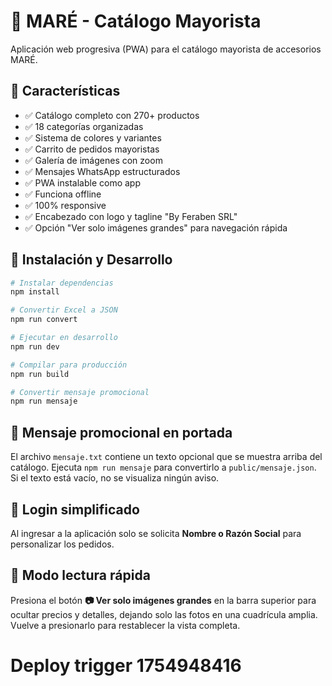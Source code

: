 # 📱 MARÉ - Catálogo Mayorista

Aplicación web progresiva (PWA) para el catálogo mayorista de accesorios MARÉ.

## 🚀 Características

- ✅ Catálogo completo con 270+ productos
- ✅ 18 categorías organizadas
- ✅ Sistema de colores y variantes
- ✅ Carrito de pedidos mayoristas
- ✅ Galería de imágenes con zoom
- ✅ Mensajes WhatsApp estructurados
- ✅ PWA instalable como app
- ✅ Funciona offline
- ✅ 100% responsive
- ✅ Encabezado con logo y tagline "By Feraben SRL"
- ✅ Opción "Ver solo imágenes grandes" para navegación rápida

## 🔧 Instalación y Desarrollo

```bash
# Instalar dependencias
npm install

# Convertir Excel a JSON
npm run convert

# Ejecutar en desarrollo
npm run dev

# Compilar para producción
npm run build

# Convertir mensaje promocional
npm run mensaje
```

## 📢 Mensaje promocional en portada

El archivo `mensaje.txt` contiene un texto opcional que se muestra arriba del catálogo.
Ejecuta `npm run mensaje` para convertirlo a `public/mensaje.json`. Si el texto está vacío, no se visualiza ningún aviso.

## 🔐 Login simplificado

Al ingresar a la aplicación solo se solicita **Nombre o Razón Social** para personalizar los pedidos.

## 👀 Modo lectura rápida

Presiona el botón **📷 Ver solo imágenes grandes** en la barra superior para ocultar precios y detalles, dejando solo las fotos en una cuadrícula amplia.
Vuelve a presionarlo para restablecer la vista completa.
# Deploy trigger 1754948416
